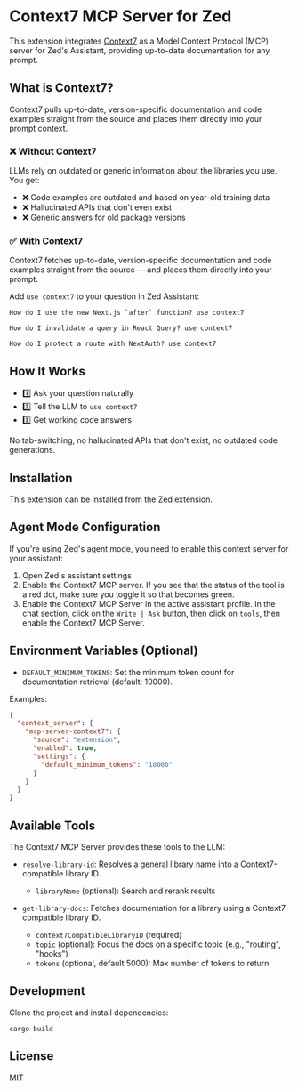 # Context7 MCP Server for Zed

This extension integrates [Context7](https://context7.com/) as a Model Context Protocol (MCP) server for Zed's Assistant, providing up-to-date documentation for any prompt.

## What is Context7?

Context7 pulls up-to-date, version-specific documentation and code examples straight from the source and places them directly into your prompt context.

### ❌ Without Context7

LLMs rely on outdated or generic information about the libraries you use. You get:
- ❌ Code examples are outdated and based on year-old training data
- ❌ Hallucinated APIs that don't even exist
- ❌ Generic answers for old package versions

### ✅ With Context7

Context7 fetches up-to-date, version-specific documentation and code examples straight from the source — and places them directly into your prompt.

Add `use context7` to your question in Zed Assistant:

```
How do I use the new Next.js `after` function? use context7
```

```
How do I invalidate a query in React Query? use context7
```

```
How do I protect a route with NextAuth? use context7
```

## How It Works

- 1️⃣ Ask your question naturally
- 2️⃣ Tell the LLM to `use context7`
- 3️⃣ Get working code answers

No tab-switching, no hallucinated APIs that don't exist, no outdated code generations.

## Installation

This extension can be installed from the Zed extension.

## Agent Mode Configuration

If you're using Zed's agent mode, you need to enable this context server for your assistant:

1. Open Zed's assistant settings
2. Enable the Context7 MCP server. If you see that the status of the tool is a red dot, make sure you toggle it so that becomes green.
3. Enable the Context7 MCP Server in the active assistant profile. In the chat section, click on the `Write | Ask` button, then click on `tools`, then enable the Context7 MCP Server.

## Environment Variables (Optional)

- `DEFAULT_MINIMUM_TOKENS`: Set the minimum token count for documentation retrieval (default: 10000).

Examples:

```json
{
  "context_server": {
    "mcp-server-context7": {
      "source": "extension",
      "enabled": true,
      "settings": {
        "default_minimum_tokens": "10000"
      }
    }
  }
}
```

## Available Tools

The Context7 MCP Server provides these tools to the LLM:

- `resolve-library-id`: Resolves a general library name into a Context7-compatible library ID.
  - `libraryName` (optional): Search and rerank results

- `get-library-docs`: Fetches documentation for a library using a Context7-compatible library ID.
  - `context7CompatibleLibraryID` (required)
  - `topic` (optional): Focus the docs on a specific topic (e.g., "routing", "hooks")
  - `tokens` (optional, default 5000): Max number of tokens to return

## Development

Clone the project and install dependencies:

```
cargo build
```

## License

MIT
